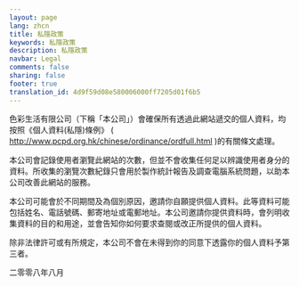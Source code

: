 ```yaml
---
layout: page
lang: zhcn
title: 私隱政策
keywords: 私隱政策
description: 私隱政策
navbar: Legal
comments: false
sharing: false
footer: true
translation_id: 4d9f59d08e580006000ff7205d01f6b5
---
```


色彩生活有限公司（下稱「本公司」）會確保所有透過此網站遞交的個人資料，均按照《個人資料(私隱)條例》 ( http://www.pcpd.org.hk/chinese/ordinance/ordfull.html )的有關條文處理。

本公司會記錄使用者瀏覽此網站的次數，但並不會收集任何足以辨識使用者身分的資料。所收集的瀏覽次數紀錄只會用於製作統計報告及調查電腦系統問題，以助本公司改善此網站的服務。

本公司可能會於不同期間及為個別原因，邀請你自願提供個人資料。此等資料可能包括姓名、電話號碼、郵寄地址或電郵地址。本公司邀請你提供資料時，會列明收集資料的目的和用途，並會告知你如何要求查閱或改正所提供的個人資料。

除非法律許可或有所規定，本公司不會在未得到你的同意下透露你的個人資料予第三者。

二零零八年八月

